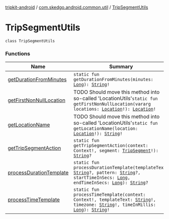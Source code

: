[tripkit-android](../../index.md) / [com.skedgo.android.common.util](../index.md) / [TripSegmentUtils](./index.md)

# TripSegmentUtils

`class TripSegmentUtils`

### Functions

| Name | Summary |
|---|---|
| [getDurationFromMinutes](get-duration-from-minutes.md) | `static fun getDurationFromMinutes(minutes: `[`Long`](https://kotlinlang.org/api/latest/jvm/stdlib/kotlin/-long/index.html)`): `[`String`](https://kotlinlang.org/api/latest/jvm/stdlib/kotlin/-string/index.html)`!` |
| [getFirstNonNullLocation](get-first-non-null-location.md) | TODO Should move this method into so-called 'LocationUtils'`static fun getFirstNonNullLocation(vararg locations: `[`Location`](../../com.skedgo.android.common.model/-location/index.md)`!): `[`Location`](../../com.skedgo.android.common.model/-location/index.md)`!` |
| [getLocationName](get-location-name.md) | TODO Should move this method into so-called 'LocationUtils'`static fun getLocationName(location: `[`Location`](../../com.skedgo.android.common.model/-location/index.md)`!): `[`String`](https://kotlinlang.org/api/latest/jvm/stdlib/kotlin/-string/index.html)`!` |
| [getTripSegmentAction](get-trip-segment-action.md) | `static fun getTripSegmentAction(context: Context!, segment: `[`TripSegment`](../../skedgo.tripkit.routing/-trip-segment/index.md)`!): `[`String`](https://kotlinlang.org/api/latest/jvm/stdlib/kotlin/-string/index.html)`?` |
| [processDurationTemplate](process-duration-template.md) | `static fun processDurationTemplate(templateText: `[`String`](https://kotlinlang.org/api/latest/jvm/stdlib/kotlin/-string/index.html)`?, pattern: `[`String`](https://kotlinlang.org/api/latest/jvm/stdlib/kotlin/-string/index.html)`?, startTimeInSecs: `[`Long`](https://kotlinlang.org/api/latest/jvm/stdlib/kotlin/-long/index.html)`, endTimeInSecs: `[`Long`](https://kotlinlang.org/api/latest/jvm/stdlib/kotlin/-long/index.html)`): `[`String`](https://kotlinlang.org/api/latest/jvm/stdlib/kotlin/-string/index.html)`?` |
| [processTimeTemplate](process-time-template.md) | `static fun processTimeTemplate(context: Context!, templateText: `[`String`](https://kotlinlang.org/api/latest/jvm/stdlib/kotlin/-string/index.html)`!, timezone: `[`String`](https://kotlinlang.org/api/latest/jvm/stdlib/kotlin/-string/index.html)`!, timeInMillis: `[`Long`](https://kotlinlang.org/api/latest/jvm/stdlib/kotlin/-long/index.html)`): `[`String`](https://kotlinlang.org/api/latest/jvm/stdlib/kotlin/-string/index.html)`!` |
